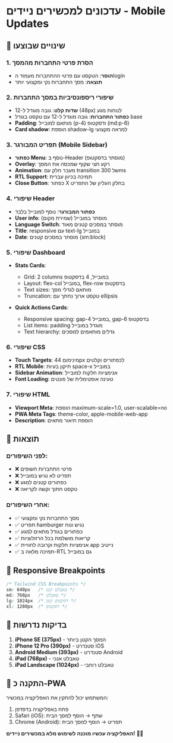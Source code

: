 # עדכונים למכשירים ניידים - Mobile Updates

## 📱 שינויים שבוצעו

### 1. הסרת פרטי התחברות מהמסך
- **הוסר**: הטקסט עם פרטי ההתחברות מעמוד הlogin
- **תוצאה**: מסך התחברות נקי ומקצועי יותר

### 2. שיפורי ריספונסיביות במסך התחברות
- **שדות קלט**: גובה מוגדל ל-12 (48px) לנוחות מגע
- **כפתור התחברות**: גובה מוגדל ל-12 עם טקסט בגודל base
- **Padding**: מותאם למובייל (p-4) ודסקטופ (md:p-6)
- **Card shadow**: הוספת shadow-lg למראה מקצועי

### 3. תפריט המבורגר (Mobile Sidebar)
- **כפתור Menu**: נוסף ב-Header (מוסתר בדסקטופ)
- **Overlay**: רקע חצי שקוף שמכסה את המסך
- **Animation**: מעבר חלק עם transition של 300ms
- **RTL Support**: תמיכה בכיוון עברית
- **Close Button**: כפתור X בחלק העליון של התפריט

### 4. שיפורי Header
- **כפתור המבורגר**: נוסף למובייל בלבד
- **User info**: מוסתר במובייל (שמירת מקום)
- **Language Switch**: מוסתר במסכים קטנים מאוד
- **Title**: responsive עם text-lg במובייל
- **Date**: מוסתר במסכים קטנים (sm:block)

### 5. שיפורי Dashboard
- **Stats Cards**:
  - Grid: 2 columns במובייל, 4 בדסקטופ
  - Layout: flex-col במובייל, flex-row בדסקטופ
  - Text sizes: מותאם לגדלי מסך
  - Truncation: טקסט ארוך נחתך עם ellipsis

- **Quick Actions Cards**:
  - Responsive spacing: gap-4 במובייל, gap-6 בדסקטופ
  - List items: padding מוגדל במובייל
  - Text hierarchy: גדלים מותאמים למסכים

### 6. שיפורי CSS
- **Touch Targets**: מינימום 44px לכפתורים וקלטים
- **RTL Mobile**: תיקון בעיות space-x במובייל
- **Sidebar Animation**: אנימציות חלקות למובייל
- **Font Loading**: טעינה אופטימלית של פונטים

### 7. שיפורי HTML
- **Viewport Meta**: הוספת maximum-scale=1.0, user-scalable=no
- **PWA Meta Tags**: theme-color, apple-mobile-web-app
- **Description**: הוספת תיאור מתאים

## 🎯 תוצאות

### לפני השיפורים:
- ❌ פרטי התחברות חשופים
- ❌ תפריט לא נגיש במובייל
- ❌ כפתורים קטנים למגע
- ❌ טקסט חתוך וקשה לקריאה

### אחרי השיפורים:
- ✅ מסך התחברות נקי ומקצועי
- ✅ תפריט hamburger נגיש ונוח
- ✅ כפתורים בגודל מתאים למגע
- ✅ קריאות מושלמת בכל הרזולוציות
- ✅ אנימציות חלקות וקרובה לחוויית app נייטיב
- ✅ תמיכה מלאה ב-RTL גם במובייל

## 📐 Responsive Breakpoints

```css
/* Tailwind CSS Breakpoints */
sm: 640px   /* טאבלט קטן */
md: 768px   /* טאבלט */
lg: 1024px  /* דסקטופ קטן */
xl: 1280px  /* דסקטופ */
```

## 🧪 בדיקות נדרשות

1. **iPhone SE (375px)** - המסך הקטן ביותר
2. **iPhone 12 Pro (390px)** - סטנדרט iOS
3. **Android Medium (393px)** - סטנדרט Android
4. **iPad (768px)** - טאבלט אנכי
5. **iPad Landscape (1024px)** - טאבלט רוחבי

## 🚀 התקנה כ-PWA

המשתמש יכול להתקין את האפליקציה במכשיר:
1. פתח באפליקציה בדפדפן
2. Safari (iOS): שתף → הוסף למסך הבית
3. Chrome (Android): תפריט → הוסף למסך הבית

**האפליקציה עכשיו מוכנה לשימוש מלא במכשירים ניידים!** 📱✨